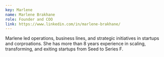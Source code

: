 ```yaml
---
key: Marlene
name: Marlene Brakhane
role: Founder and COO
link: https://www.linkedin.com/in/marlene-brakhane/
---
```


Marlene led operations, business lines, and strategic initiatives in startups and corproations. She has more than 8 years experience in scaling, transforming, and exiting startups from Seed to Series F.

